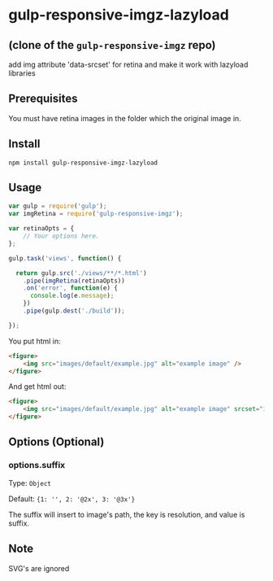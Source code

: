 # gulp-responsive-imgz-lazyload
## (clone of the `gulp-responsive-imgz` repo)

add img attribute 'data-srcset' for retina and make it work with lazyload libraries

## Prerequisites
You must have retina images in the folder which the original image in.

## Install

`npm install gulp-responsive-imgz-lazyload`

## Usage

``` js
var gulp = require('gulp');
var imgRetina = require('gulp-responsive-imgz');

var retinaOpts = {
    // Your options here.
};

gulp.task('views', function() {

  return gulp.src('./views/**/*.html')
    .pipe(imgRetina(retinaOpts))
    .on('error', function(e) {
      console.log(e.message);
    })
    .pipe(gulp.dest('./build'));

});
```

You put html in:
``` html
<figure>
	<img src="images/default/example.jpg" alt="example image" />
</figure>
```

And get html out:
``` html
<figure>
	<img src="images/default/example.jpg" alt="example image" srcset="images/default/example.jpg 1x, images/default/example@2x.jpg 2x, images/default/example@3x.jpg 3x" />
</figure>
```

## Options (Optional)

### options.suffix
Type: ```Object```

Default: ```{1: '', 2: '@2x', 3: '@3x'}```

The suffix will insert to image's path, the key is resolution, and value is suffix.


## Note

SVG's are ignored
